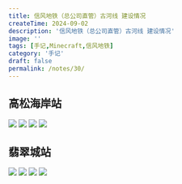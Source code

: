 ```yaml
---
title: 信风地铁（总公司直管）古河线 建设情况
createTime: 2024-09-02
description: '信风地铁（总公司直管）古河线 建设情况'
image: ''
tags: [手记,Minecraft,信风地铁]
category: '手记'
draft: false 
permalink: /notes/30/
---
```

## 高松海岸站
![](https://act-webstatic.blueakio.com/2024/09/02/66d5a983f0fa2.png)
![](https://act-webstatic.blueakio.com/2024/09/02/66d5a9bf274d7.png)
![](https://act-webstatic.blueakio.com/2024/09/02/66d5a9c6795e5.png)
![](https://act-webstatic.blueakio.com/2024/09/02/66d5a9d907988.png)

## 翡翠城站
![](https://act-webstatic.blueakio.com/2024/09/02/66d5aa3ec90e7.png)
![](https://act-webstatic.blueakio.com/2024/09/02/66d5aa59e9e48.png)
![](https://act-webstatic.blueakio.com/2024/09/02/66d5aa5e6daa0.png)
![](https://act-webstatic.blueakio.com/2024/09/02/66d5aa274438d.png)